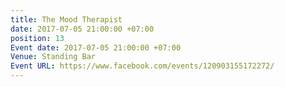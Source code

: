 ```yaml
---
title: The Mood Therapist
date: 2017-07-05 21:00:00 +07:00
position: 13
Event date: 2017-07-05 21:00:00 +07:00
Venue: Standing Bar
Event URL: https://www.facebook.com/events/120903155172272/
---
```


